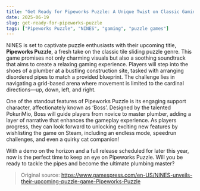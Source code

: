 ```yaml
---
title: "Get Ready for Pipeworks Puzzle: A Unique Twist on Classic Gaming"
date: 2025-06-19
slug: get-ready-for-pipeworks-puzzle
tags: ["Pipeworks Puzzle", "NINES", "gaming", "puzzle games"]
---
```


NINES is set to captivate puzzle enthusiasts with their upcoming title, **Pipeworks Puzzle**, a fresh take on the classic tile sliding puzzle genre. This game promises not only charming visuals but also a soothing soundtrack that aims to create a relaxing gaming experience. Players will step into the shoes of a plumber at a bustling construction site, tasked with arranging disordered pipes to match a provided blueprint. The challenge lies in navigating a grid-based arena where movement is limited to the cardinal directions—up, down, left, and right.

One of the standout features of Pipeworks Puzzle is its engaging support character, affectionately known as ‘Boss’. Designed by the talented PokuriMio, Boss will guide players from novice to master plumber, adding a layer of narrative that enhances the gameplay experience. As players progress, they can look forward to unlocking exciting new features by wishlisting the game on Steam, including an endless mode, speedrun challenges, and even a quirky cat companion!

With a demo on the horizon and a full release scheduled for later this year, now is the perfect time to keep an eye on Pipeworks Puzzle. Will you be ready to tackle the pipes and become the ultimate plumbing master? 

> Original source: https://www.gamespress.com/en-US/NINES-unveils-their-upcoming-puzzle-game-Pipeworks-Puzzle
